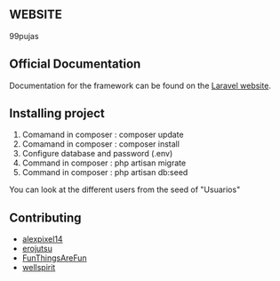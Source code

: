 ## WEBSITE

99pujas

## Official Documentation
Documentation for the framework can be found on the [Laravel website](http://laravel.com/docs).

## Installing project

<ol>
  <li>Comamand in composer : composer update </li>
  <li>Comamand in composer : composer install </li>
  <li>Configure database and password  (.env)</li>
  <li>Command in composer : php artisan migrate</li>
  <li>Command in composer : php artisan db:seed</li>
</ol>


You can look at the different users from the seed of "Usuarios"

## Contributing

<ul>
<li><a href="https://github.com/alexpixel14" target="_blank">alexpixel14</a></li>
  <li><a href="https://github.com/erojutsu" target="_blank">erojutsu</a></li>
  <li><a href="https://github.com/FunThingsAreFun" target="_blank">FunThingsAreFun</a></li>
  <li><a href="https://github.com/wellspirit" target="_blank">wellspirit</a></li>
</ul>
